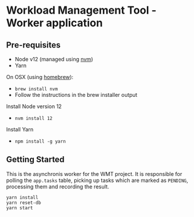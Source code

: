 # Workload Management Tool - Worker application

## Pre-requisites
- Node v12 (managed using [nvm](https://github.com/creationix/nvm))
- Yarn

On OSX (using [homebrew](https://brew.sh/)):

- `brew install nvm`
- Follow the instructions in the brew installer output

Install Node version 12
- `nvm install 12`

Install Yarn
- `npm install -g yarn`

## Getting Started

This is the asynchronis worker for the WMT project. It is responsible for
polling the `app.tasks` table, picking up tasks which are marked as `PENDING`,
processing them and recording the result.

```
yarn install
yarn reset-db
yarn start
```
